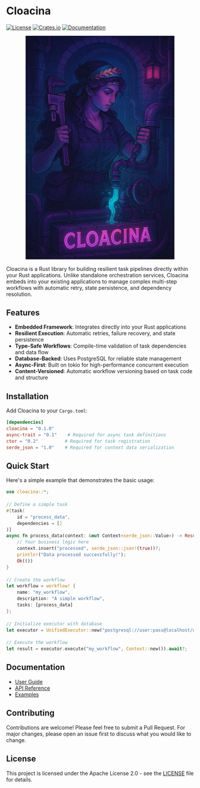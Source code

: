 # Cloacina

[![License](https://img.shields.io/badge/License-Apache%202.0-blue.svg)](https://opensource.org/licenses/Apache-2.0)
[![Crates.io](https://img.shields.io/crates/v/cloacina.svg)](https://crates.io/crates/cloacina)
[![Documentation](https://img.shields.io/docsrs/cloacina)](https://docs.rs/cloacina)


<div align="center">
  <img src="https://github.com/colliery-io/cloacina/raw/main/docs/static/images/image.png" alt="Cloacina Logo" width="400">
</div>

Cloacina is a Rust library for building resilient task pipelines directly within your Rust applications. Unlike standalone orchestration services, Cloacina embeds into your existing applications to manage complex multi-step workflows with automatic retry, state persistence, and dependency resolution.

## Features

- **Embedded Framework**: Integrates directly into your Rust applications
- **Resilient Execution**: Automatic retries, failure recovery, and state persistence
- **Type-Safe Workflows**: Compile-time validation of task dependencies and data flow
- **Database-Backed**: Uses PostgreSQL for reliable state management
- **Async-First**: Built on tokio for high-performance concurrent execution
- **Content-Versioned**: Automatic workflow versioning based on task code and structure

## Installation

Add Cloacina to your `Cargo.toml`:

```toml
[dependencies]
cloacina = "0.1.0"
async-trait = "0.1"    # Required for async task definitions
ctor = "0.2"          # Required for task registration
serde_json = "1.0"    # Required for context data serialization
```

## Quick Start

Here's a simple example that demonstrates the basic usage:

```rust
use cloacina::*;

// Define a simple task
#[task(
    id = "process_data",
    dependencies = []
)]
async fn process_data(context: &mut Context<serde_json::Value>) -> Result<(), TaskError> {
    // Your business logic here
    context.insert("processed", serde_json::json!(true))?;
    println!("Data processed successfully!");
    Ok(())
}

// Create the workflow
let workflow = workflow! {
    name: "my_workflow",
    description: "A simple workflow",
    tasks: [process_data]
};

// Initialize executor with database
let executor = UnifiedExecutor::new("postgresql://user:pass@localhost/dbname").await?;

// Execute the workflow
let result = executor.execute("my_workflow", Context::new()).await?;
```

## Documentation

- [User Guide](https://colliery-io.github.io/cloacina/)
- [API Reference](https://docs.rs/cloacina)
- [Examples](https://github.com/collier-io/cloacina/tree/main/examples)

## Contributing

Contributions are welcome! Please feel free to submit a Pull Request. For major changes, please open an issue first to discuss what you would like to change.

## License

This project is licensed under the Apache License 2.0 - see the [LICENSE](LICENSE) file for details.
